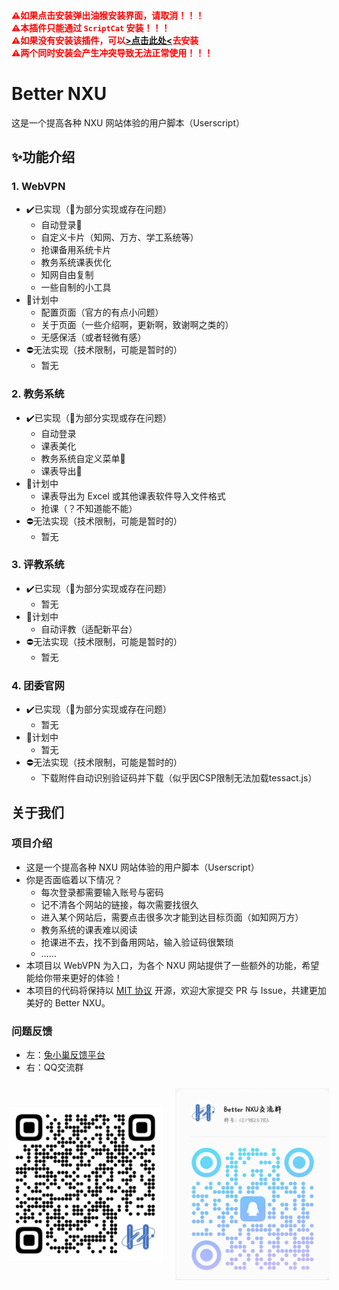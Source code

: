 #### <span style="color:red">⚠️如果点击安装弹出油猴安装界面，请取消！！！<br>⚠️本插件只能通过 `ScriptCat` 安装！！！<br>⚠️如果没有安装该插件，可以[>点击此处<](https://microsoftedge.microsoft.com/addons/detail/scriptcat/liilgpjgabokdklappibcjfablkpcekh)去安装<br>⚠️两个同时安装会产生冲突导致无法正常使用！！！</span>

# Better NXU
这是一个提高各种 NXU 网站体验的用户脚本（Userscript）

## ✨功能介绍

### 1. WebVPN
- ✔️已实现（🔹为部分实现或存在问题）
    - 自动登录🔹
    - 自定义卡片（知网、万方、学工系统等）
    - 抢课备用系统卡片
    - 教务系统课表优化
    - 知网自由复制
    - 一些自制的小工具
- 📅计划中
    - 配置页面（官方的有点小问题）
    - 关于页面（一些介绍啊，更新啊，致谢啊之类的）
    - 无感保活（或者轻微有感）
- ⛔无法实现（技术限制，可能是暂时的）
    - 暂无

### 2. 教务系统
- ✔️已实现（🔹为部分实现或存在问题）
    - 自动登录
    - 课表美化
    - 教务系统自定义菜单🔹
    - 课表导出🔹
- 📅计划中
    - 课表导出为 Excel 或其他课表软件导入文件格式
    - 抢课（？不知道能不能）
- ⛔无法实现（技术限制，可能是暂时的）
    - 暂无

### 3. 评教系统
- ✔️已实现（🔹为部分实现或存在问题）
    - 暂无
- 📅计划中
    - 自动评教（适配新平台）
- ⛔无法实现（技术限制，可能是暂时的）
    - 暂无

### 4. 团委官网
- ✔️已实现（🔹为部分实现或存在问题）
    - 暂无
- 📅计划中
    - 暂无
- ⛔无法实现（技术限制，可能是暂时的）
    - 下载附件自动识别验证码并下载（似乎因CSP限制无法加载tessact.js）

## 关于我们

### 项目介绍
- 这是一个提高各种 NXU 网站体验的用户脚本（Userscript）
- 你是否面临着以下情况？
    - 每次登录都需要输入账号与密码
    - 记不清各个网站的链接，每次需要找很久
    - 进入某个网站后，需要点击很多次才能到达目标页面（如知网万方）
    - 教务系统的课表难以阅读
    - 抢课进不去，找不到备用网站，输入验证码很繁琐
    - ……
- 本项目以 WebVPN 为入口，为各个 NXU 网站提供了一些额外的功能，希望能给你带来更好的体验！
- 本项目的代码将保持以 [MIT 协议](https://mit-license.org/) 开源，欢迎大家提交 PR 与 Issue，共建更加美好的 Better NXU。

### 问题反馈
- 左：[兔小巢反馈平台](https://txc.qq.com/products/680684)
- 右：QQ交流群
<div style="display: flex; justify-content: center; align-items: center;">
  <img src="assets/img/issue.png" style="width: 49%;padding: 10px;" />
  <img src="assets/img/group.png" style="width: 49%;padding: 10px;" />
</div>